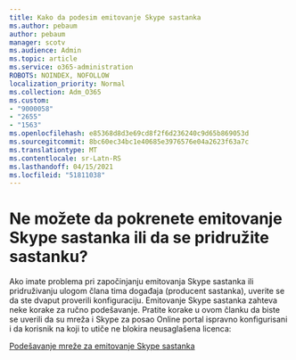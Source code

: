 ```yaml
---
title: Kako da podesim emitovanje Skype sastanka
ms.author: pebaum
author: pebaum
manager: scotv
ms.audience: Admin
ms.topic: article
ms.service: o365-administration
ROBOTS: NOINDEX, NOFOLLOW
localization_priority: Normal
ms.collection: Adm_O365
ms.custom:
- "9000058"
- "2655"
- "1563"
ms.openlocfilehash: e85368d8d3e69cd8f2f6d236240c9d65b869053d
ms.sourcegitcommit: 8bc60ec34bc1e40685e3976576e04a2623f63a7c
ms.translationtype: MT
ms.contentlocale: sr-Latn-RS
ms.lasthandoff: 04/15/2021
ms.locfileid: "51811038"
---
```

# <a name="cant-start-or-join-a-skype-meeting-broadcast"></a>Ne možete da pokrenete emitovanje Skype sastanka ili da se pridružite sastanku?

Ako imate problema pri započinjanju emitovanja Skype sastanka ili pridruživanju ulogom člana tima događaja (producent sastanka), uverite se da ste dvaput proverili konfiguraciju. Emitovanje Skype sastanka zahteva neke korake za ručno podešavanje. Pratite korake u ovom članku da biste se uverili da su mreža i Skype za posao Online portal ispravno konfigurisani i da korisnik na koji to utiče ne blokira neusaglašena licenca:

[Podešavanje mreže za emitovanje Skype sastanka](https://docs.microsoft.com/SkypeForBusiness/set-up-your-network-for-skype-meeting-broadcast/set-up-your-network-for-skype-meeting-broadcast)